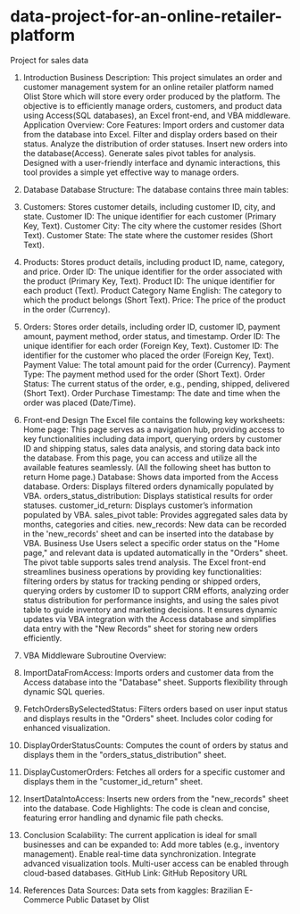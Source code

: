 # data-project-for-an-online-retailer-platform
Project for sales data
1. Introduction
Business Description:
This project simulates an order and customer management system for an online retailer platform named Olist Store which will store every order produced by the platform.
The objective is to efficiently manage orders, customers, and product data using Access(SQL databases), an Excel front-end, and VBA middleware.
Application Overview:
Core Features:
Import orders and customer data from the database into Excel.
Filter and display orders based on their status.
Analyze the distribution of order statuses.
Insert new orders into the database(Access).
Generate sales pivot tables for analysis.
Designed with a user-friendly interface and dynamic interactions, this tool provides a simple yet effective way to manage orders.
2. Database
Database Structure:
The database contains three main tables:
1.	Customers: Stores customer details, including customer ID, city, and state.
Customer ID: The unique identifier for each customer (Primary Key, Text).
Customer City: The city where the customer resides (Short Text).
Customer State: The state where the customer resides (Short Text).

2.	Products: Stores product details, including product ID, name, category, and price.
Order ID: The unique identifier for the order associated with the product (Primary Key, Text).
Product ID: The unique identifier for each product (Text).
Product Category Name English: The category to which the product belongs (Short Text).
Price: The price of the product in the order (Currency).

3.	Orders: Stores order details, including order ID, customer ID, payment amount, payment method, order status, and timestamp.
Order ID: The unique identifier for each order (Foreign Key, Text).
Customer ID: The identifier for the customer who placed the order (Foreign Key, Text).
Payment Value: The total amount paid for the order (Currency).
Payment Type: The payment method used for the order (Short Text).
Order Status: The current status of the order, e.g., pending, shipped, delivered (Short Text).
Order Purchase Timestamp: The date and time when the order was placed (Date/Time).
3. Front-end
Design
The Excel file contains the following key worksheets:
Home page: This page serves as a navigation hub, providing access to key functionalities including data import, querying orders by customer ID and shipping status, sales data analysis, and storing data back into the database. From this page, you can access and utilize all the available features seamlessly.
(All the following sheet has button to return Home page.)
Database: Shows data imported from the Access database. 
Orders: Displays filtered orders dynamically populated by VBA.
orders_status_distribution: Displays statistical results for order statuses.
customer_id_return: Displays customer’s information populated by VBA.
sales_pivot table: Provides aggregated sales data by months, categories and cities.
new_records: New data can be recorded in the 'new_records' sheet and can be inserted into the database by VBA.
Business Use
Users select a specific order status on the "Home page," and relevant data is updated automatically in the "Orders" sheet.
The pivot table supports sales trend analysis.
The Excel front-end streamlines business operations by providing key functionalities: filtering orders by status for tracking pending or shipped orders, querying orders by customer ID to support CRM efforts, analyzing order status distribution for performance insights, and using the sales pivot table to guide inventory and marketing decisions. It ensures dynamic updates via VBA integration with the Access database and simplifies data entry with the "New Records" sheet for storing new orders efficiently.
4. VBA Middleware
Subroutine Overview:
1.	ImportDataFromAccess:
Imports orders and customer data from the Access database into the "Database" sheet.
Supports flexibility through dynamic SQL queries.
2.	FetchOrdersBySelectedStatus:
Filters orders based on user input status and displays results in the "Orders" sheet.
Includes color coding for enhanced visualization.
3.	DisplayOrderStatusCounts:
Computes the count of orders by status and displays them in the "orders_status_distribution" sheet.
4.	DisplayCustomerOrders:
Fetches all orders for a specific customer and displays them in the "customer_id_return" sheet.
5.	InsertDataIntoAccess:
Inserts new orders from the "new_records" sheet into the database.
Code Highlights:
The code is clean and concise, featuring error handling and dynamic file path checks.
5. Conclusion
Scalability:
The current application is ideal for small businesses and can be expanded to:
Add more tables (e.g., inventory management).
Enable real-time data synchronization.
Integrate advanced visualization tools.
Multi-user access can be enabled through cloud-based databases.
GitHub Link:
GitHub Repository URL
6. References
Data Sources:
Data sets from kaggles: Brazilian E-Commerce Public Dataset by Olist
